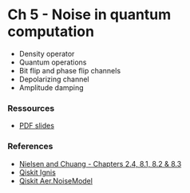 # Ch 5 - Noise in quantum computation

- Density operator
- Quantum operations
- Bit flip and phase flip channels
- Depolarizing channel
- Amplitude damping

### Ressources

- [PDF slides]()

### References

- [Nielsen and Chuang - Chapters 2.4, 8.1, 8.2 & 8.3](http://mmrc.amss.cas.cn/tlb/201702/W020170224608149940643.pdf)
- [Qiskit Ignis](https://qiskit.org/documentation/the_elements.html#ignis)
- [Qiskit Aer.NoiseModel](https://qiskit.org/documentation/stubs/qiskit.providers.aer.noise.NoiseModel.html=)
